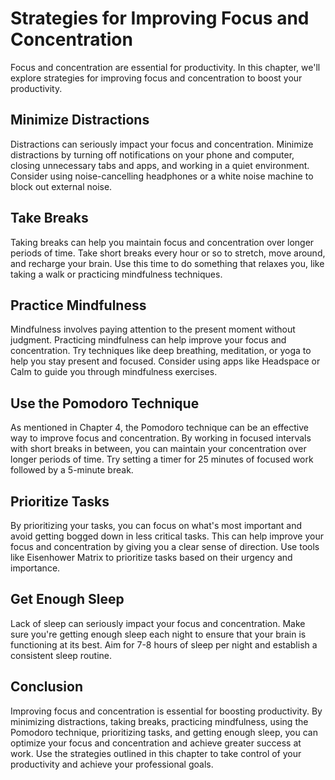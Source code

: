 Strategies for Improving Focus and Concentration
==============================================================================================

Focus and concentration are essential for productivity. In this chapter, we'll explore strategies for improving focus and concentration to boost your productivity.

Minimize Distractions
---------------------

Distractions can seriously impact your focus and concentration. Minimize distractions by turning off notifications on your phone and computer, closing unnecessary tabs and apps, and working in a quiet environment. Consider using noise-cancelling headphones or a white noise machine to block out external noise.

Take Breaks
-----------

Taking breaks can help you maintain focus and concentration over longer periods of time. Take short breaks every hour or so to stretch, move around, and recharge your brain. Use this time to do something that relaxes you, like taking a walk or practicing mindfulness techniques.

Practice Mindfulness
--------------------

Mindfulness involves paying attention to the present moment without judgment. Practicing mindfulness can help improve your focus and concentration. Try techniques like deep breathing, meditation, or yoga to help you stay present and focused. Consider using apps like Headspace or Calm to guide you through mindfulness exercises.

Use the Pomodoro Technique
--------------------------

As mentioned in Chapter 4, the Pomodoro technique can be an effective way to improve focus and concentration. By working in focused intervals with short breaks in between, you can maintain your concentration over longer periods of time. Try setting a timer for 25 minutes of focused work followed by a 5-minute break.

Prioritize Tasks
----------------

By prioritizing your tasks, you can focus on what's most important and avoid getting bogged down in less critical tasks. This can help improve your focus and concentration by giving you a clear sense of direction. Use tools like Eisenhower Matrix to prioritize tasks based on their urgency and importance.

Get Enough Sleep
----------------

Lack of sleep can seriously impact your focus and concentration. Make sure you're getting enough sleep each night to ensure that your brain is functioning at its best. Aim for 7-8 hours of sleep per night and establish a consistent sleep routine.

Conclusion
----------

Improving focus and concentration is essential for boosting productivity. By minimizing distractions, taking breaks, practicing mindfulness, using the Pomodoro technique, prioritizing tasks, and getting enough sleep, you can optimize your focus and concentration and achieve greater success at work. Use the strategies outlined in this chapter to take control of your productivity and achieve your professional goals.
